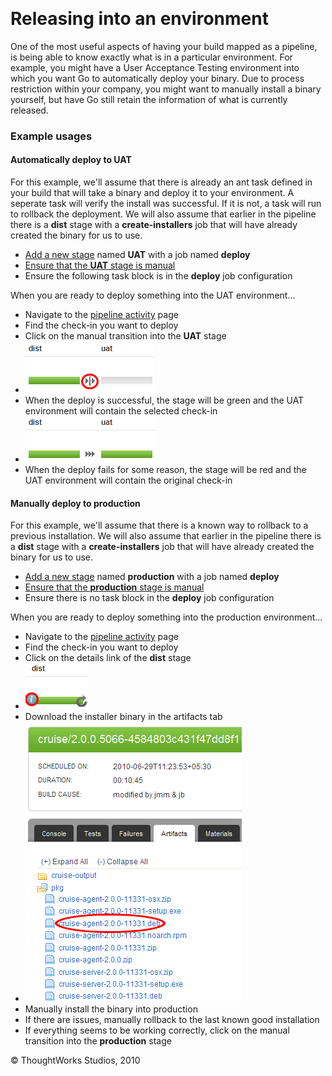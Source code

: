 
 

Releasing into an environment
=============================

One of the most useful aspects of having your build mapped as a
pipeline, is being able to know exactly what is in a particular
environment. For example, you might have a User Acceptance Testing
environment into which you want Go to automatically deploy your binary.
Due to process restriction within your company, you might want to
manually install a binary yourself, but have Go still retain the
information of what is currently released.

### Example usages

#### Automatically deploy to UAT

For this example, we'll assume that there is already an ant task defined
in your build that will take a binary and deploy it to your environment.
A seperate task will verify the install was successful. If it is not, a
task will run to rollback the deployment. We will also assume that
earlier in the pipeline there is a **dist** stage with a
**create-installers** job that will have already created the binary for
us to use.

-   [Add a new stage](admin_add_stage.md) named **UAT** with a job
    named **deploy**
-   [Ensure that the **UAT** stage is
    manual](dev_choose_when_stage_runs.md)
-   Ensure the following task block is in the **deploy** job
    configuration

When you are ready to deploy something into the UAT environment...

-   Navigate to the [pipeline activity](../navigations/pipeline_activity_page.html)
    page
-   Find the check-in you want to deploy
-   Click on the manual transition into the **UAT** stage
-   ![](../resources/images/cruise/release_manager/release_to_production/1_click_manual_to_uat.png)
-   When the deploy is successful, the stage will be green and the UAT
    environment will contain the selected check-in
-   ![](../resources/images/cruise/release_manager/release_to_production/2_successful_to_uat.png)
-   When the deploy fails for some reason, the stage will be red and the
    UAT environment will contain the original check-in

#### Manually deploy to production

For this example, we'll assume that there is a known way to rollback to
a previous installation. We will also assume that earlier in the
pipeline there is a **dist** stage with a **create-installers** job that
will have already created the binary for us to use.

-   [Add a new stage](admin_add_stage.md) named **production** with a
    job named **deploy**
-   [Ensure that the **production** stage is
    manual](dev_choose_when_stage_runs.md)
-   Ensure there is no task block in the **deploy** job configuration

When you are ready to deploy something into the production
environment...

-   Navigate to the [pipeline activity](../navigations/pipeline_activity_page.html)
    page
-   Find the check-in you want to deploy
-   Click on the details link of the **dist** stage
-   ![](../resources/images/cruise/release_manager/release_to_production/4_click_stage_details.png)
-   Download the installer binary in the artifacts tab
-   ![](../resources/images/cruise/release_manager/release_to_production/5_download_artifact.png)
-   Manually install the binary into production
-   If there are issues, manually rollback to the last known good
    installation
-   If everything seems to be working correctly, click on the manual
    transition into the **production** stage





© ThoughtWorks Studios, 2010

